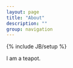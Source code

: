 ```yaml
---
layout: page
title: "About"
description: ""
group: navigation
---
```

{% include JB/setup %}

I am a teapot.
